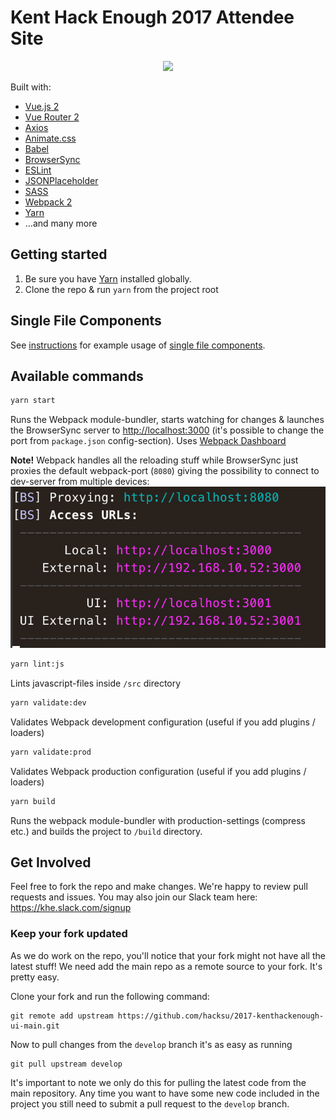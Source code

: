 # Kent Hack Enough 2017 Attendee Site

<p align="center">
  <img src="https://khe.io/img/blue_logo.svg" height="100" />
</p>

Built with:
* [Vue.js 2](https://github.com/vuejs/vue)
* [Vue Router 2](https://github.com/vuejs/vue-router)
* [Axios](https://github.com/mzabriskie/axios)
* [Animate.css](https://github.com/daneden/animate.css)
* [Babel](https://babeljs.io/)
* [BrowserSync](https://www.browsersync.io/)
* [ESLint](http://eslint.org/)
* [JSONPlaceholder](http://jsonplaceholder.typicode.com/)
* [SASS](http://sass-lang.com/)
* [Webpack 2](https://webpack.js.org/)
* [Yarn](https://yarnpkg.com/en/docs/install)
* ...and many more

## Getting started

1. Be sure you have [Yarn](https://yarnpkg.com/en/docs/install) installed globally.
2. Clone the repo & run `yarn` from the project root

## Single File Components
See [instructions](docs/single-file-components.md) for example usage of [single file components](https://vuejs.org/v2/guide/single-file-components.html).

## Available commands

```sh
yarn start
```

Runs the Webpack module-bundler, starts watching for changes & launches the BrowserSync server to [http://localhost:3000](http://localhost:3000) (it's possible to change the port from `package.json` config-section). Uses [Webpack Dashboard](https://github.com/FormidableLabs/webpack-dashboard)

**Note!** Webpack handles all the reloading stuff while BrowserSync just proxies the default webpack-port (`8080`) giving the possibility to connect to dev-server from multiple devices:
![BrowserSync](.github/browsersync.png)


```sh
yarn lint:js
```

Lints javascript-files inside `/src` directory

```sh
yarn validate:dev
```

Validates Webpack development configuration (useful if you add plugins / loaders)

```sh
yarn validate:prod
```

Validates Webpack production configuration (useful if you add plugins / loaders)

```sh
yarn build
```

Runs the webpack module-bundler with production-settings (compress etc.) and builds the project to `/build` directory.

## Get Involved
Feel free to fork the repo and make changes. We're happy to review pull requests and issues.
You may also join our Slack team here: https://khe.slack.com/signup

### Keep your fork updated
As we do work on the repo, you'll notice that your fork might not have all the latest stuff!
We need add the main repo as a remote source to your fork. It's pretty easy.  

Clone your fork and run the following command:
```
git remote add upstream https://github.com/hacksu/2017-kenthackenough-ui-main.git
```

Now to pull changes from the `develop` branch it's as easy as running
```
git pull upstream develop
```

It's important to note we only do this for pulling the latest code from the main repository. 
Any time you want to have some new code included in the project you still need to submit a pull request to the `develop` branch.